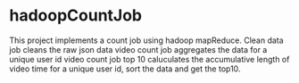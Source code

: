 # hadoopCountJob
This project implements a count job using hadoop mapReduce.
Clean data job cleans the raw json data
video count job aggregates the data for a unique user id
video count job top 10 caluculates the accumulative length of video time for a unique user id, sort the data and get the top10.

